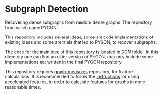 # Subgraph Detection
Recovering dense subgraphs from random dense graphs. 
The repository from which came PYGON.

This repository includes several ideas, some are code implementations of existing ideas and some are trials that led to PYGON,
to recover subgraphs.

The code for the main idea of this repository is located in _GCN_ folder. In this directory one can find an older version of PYGON, 
that may include some implementations not written in the final PYGON repository. 

This repository requires [graph-measures](https://github.com/louzounlab/graph-measures) repository, for feature calculations.
It is recommended to follow the [instructions](https://github.com/louzounlab/graph-measures#how-to-use-accelerated-features) for using accelerated features,
in order to calculate features for graphs in more reasonable times.
